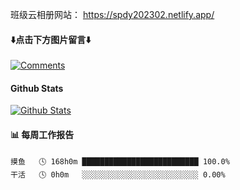 班级云相册网站： https://spdy202302.netlify.app/
#### ⬇️点击下方图片留言⬇️
[![Comments](https://api.moedog.org/room/@spdy202302.github/svg?width=600&height=160&limit=20&theme=light&title=spdy202302@github:%20~&fontSize=13)](https://api.moedog.org/room/@spdy202302.github?title=%E7%8B%97%E5%AD%90%E7%9A%84%20Github%20%E7%95%99%E8%A8%80%E6%9D%BF)

#### Github Stats
[![Github Stats](https://github-readme-stats-one-bice.vercel.app/api?username=spdy202302&show_icons=true&line_height=20&role=OWNER,ORGANIZATION_MEMBER,COLLABORATOR)](https://github.com/anuraghazra/github-readme-stats)


#### 📊 每周工作报告
```text
摸鱼   🕓 168h0m ██████████████████████████ 100.0%
干活   🕓 0h0m   ░░░░░░░░░░░░░░░░░░░░░░░░░░ 0.00%
```

<!--
**spdy202302/spdy202302** is a ✨ _special_ ✨ repository because its `README.md` (this file) appears on your GitHub profile.

Here are some ideas to get you started:

- 🔭 I’m currently working on ...
- 🌱 I’m currently learning ...
- 👯 I’m looking to collaborate on ...
- 🤔 I’m looking for help with ...
- 💬 Ask me about ...
- 📫 How to reach me: ...
- 😄 Pronouns: ...
- ⚡ Fun fact: ...
-->
